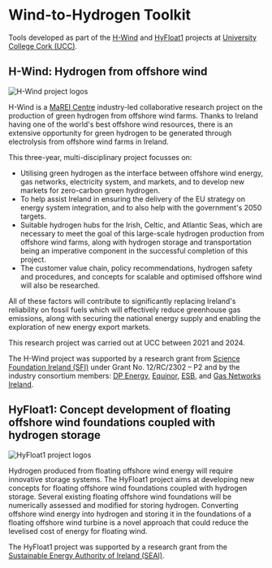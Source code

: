 # Wind-to-Hydrogen Toolkit

Tools developed as part of the [H-Wind](https://www.marei.ie/project/h-wind/) and [HyFloat1](https://www.seai.ie/data-and-insights/seai-research/research-database/research-projects/details/hyfloat1:-concept-development-of-floating-offshore-wind-foundations-coupled-with-hydrogen-storage) projects at [University College Cork (UCC)](https://www.ucc.ie/).

## H-Wind: Hydrogen from offshore wind

![H-Wind project logos](https://raw.githubusercontent.com/wind-to-hydrogen-toolkit/.github/main/images/logos-hwind.png)

H-Wind is a [MaREI Centre](https://www.marei.ie/) industry-led collaborative research project on the production of green hydrogen from offshore wind farms.
Thanks to Ireland having one of the world's best offshore wind resources, there is an extensive opportunity for green hydrogen to be generated through electrolysis from offshore wind farms in Ireland.

This three-year, multi-disciplinary project focusses on:

- Utilising green hydrogen as the interface between offshore wind energy, gas networks, electricity system, and markets, and to develop new markets for zero-carbon green hydrogen.
- To help assist Ireland in ensuring the delivery of the EU strategy on energy system integration, and to also help with the government's 2050 targets.
- Suitable hydrogen hubs for the Irish, Celtic, and Atlantic Seas, which are necessary to meet the goal of this large-scale hydrogen production from offshore wind farms, along with hydrogen storage and transportation being an imperative component in the successful completion of this project.
- The customer value chain, policy recommendations, hydrogen safety and procedures, and concepts for scalable and optimised offshore wind will also be researched.

All of these factors will contribute to significantly replacing Ireland's reliability on fossil fuels which will effectively reduce greenhouse gas emissions, along with securing the national energy supply and enabling the exploration of new energy export markets.

This research project was carried out at UCC between 2021 and 2024.

The H-Wind project was supported by a research grant from [Science Foundation Ireland (SFI)](https://www.sfi.ie/) under Grant No. 12/RC/2302 – P2 and by the industry consortium members: [DP Energy](https://dpenergy.com/), [Equinor](https://www.equinor.com/), [ESB](https://esb.ie/), and [Gas Networks Ireland](https://www.gasnetworks.ie/).

## HyFloat1: Concept development of floating offshore wind foundations coupled with hydrogen storage

![HyFloat1 project logos](https://raw.githubusercontent.com/wind-to-hydrogen-toolkit/.github/main/images/logos-hyfloat1.png)

Hydrogen produced from floating offshore wind energy will require innovative storage systems.
The HyFloat1 project aims at developing new concepts for floating offshore wind foundations coupled with hydrogen storage.
Several existing floating offshore wind foundations will be numerically assessed and modified for storing hydrogen.
Converting offshore wind energy into hydrogen and storing it in the foundations of a floating offshore wind turbine is a novel approach that could reduce the levelised cost of energy for floating wind.

The HyFloat1 project was supported by a research grant from the [Sustainable Energy Authority of Ireland (SEAI)](https://www.seai.ie).
